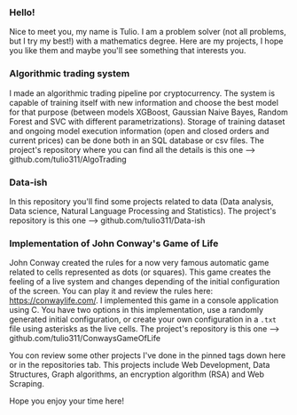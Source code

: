 ### Hello!

Nice to meet you, my name is Tulio. I am a problem solver (not all problems, but I try my best!) with a mathematics degree. Here are my projects, I hope you like them and maybe you'll see something that interests you.

### Algorithmic trading system

I made an algorithmic trading pipeline por cryptocurrency. The system is capable of training itself with new information and choose the best model for that purpose (between models XGBoost, Gaussian Naive Bayes, Random Forest and SVC with different parametrizations). Storage of training dataset and ongoing model execution information (open and closed orders and current prices) can be done both in an SQL database or csv files. The project's repository where you can find all the details is this one --> github.com/tulio311/AlgoTrading

### Data-ish

In this repository you'll find some projects related to data (Data analysis, Data science, Natural Language Processing and Statistics). The project's repository is this one --> github.com/tulio311/Data-ish

### Implementation of John Conway's Game of Life

John Conway created the rules for a now very famous automatic game related to cells represented as dots (or squares). This game creates the feeling of a live system and changes depending of the initial configuration of the screen. You can play it and review the rules here: https://conwaylife.com/. I implemented this game in a console application using C. You have two options in this implementation, use a randomly generated initial configuration, or create your own configuration in a `.txt` file using asterisks as the live cells. The project's repository is this one --> github.com/tulio311/ConwaysGameOfLife

You con review some other projects I've done in the pinned tags down here or in the repositories tab. This projects include Web Development, Data Structures, Graph algorithms, an encryption algorithm (RSA) and Web Scraping. 

Hope you enjoy your time here!

 















<!--
**tulio311/tulio311** is a ✨ _special_ ✨ repository because its `README.md` (this file) appears on your GitHub profile.

Here are some ideas to get you started:

- 🔭 I’m currently working on ...
- 🌱 I’m currently learning ...
- 👯 I’m looking to collaborate on ...
- 🤔 I’m looking for help with ...
- 💬 Ask me about ...
- 📫 How to reach me: ...
- 😄 Pronouns: ...
- ⚡ Fun fact: ...
-->
